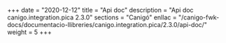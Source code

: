 +++
date        = "2020-12-12"
title       = "Api doc"
description = "Api doc canigo.integration.pica 2.3.0"
sections    = "Canigó"
enllac		= "/canigo-fwk-docs/documentacio-llibreries/canigo.integration.pica/2.3.0/api-doc/"
weight		= 5
+++
